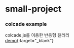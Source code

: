 # small-project
### colcade example <br>
colcade.js를 이용한 반응형 갤러리<br>
[demo](https://cocade-example.netlify.app){:target="_blank"}
